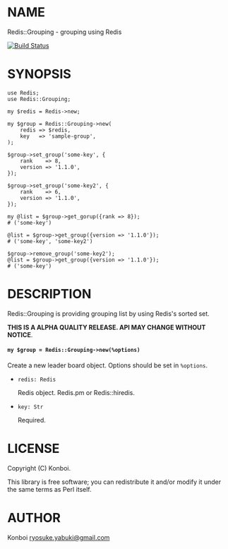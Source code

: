 # NAME

Redis::Grouping - grouping using Redis

[![Build Status](https://travis-ci.org/Konboi/p5-Redis-Grouping.svg?branch=master)](https://travis-ci.org/Konboi/p5-Redis-Grouping)

# SYNOPSIS
    use Redis;
    use Redis::Grouping;

    my $redis = Redis->new;

    my $group = Redis::Grouping->new(
        redis => $redis,
        key   => 'sample-group',
    );

    $group->set_group('some-key', {
        rank    => 8,
        version => '1.1.0',
    });

    $group->set_group('some-key2', {
        rank    => 6,
        version => '1.1.0',
    });

    my @list = $group->get_gorup({rank => 8});
    # ('some-key')

    @list = $group->get_group({version => '1.1.0'});
    # ('some-key', 'some-key2')

    $group->remove_group('some-key2');
    @list = $group->get_group({version => '1.1.0'});
    # ('some-key')

# DESCRIPTION

Redis::Grouping is providing grouping list by using Redis's sorted set.

__THIS IS A ALPHA QUALITY RELEASE. API MAY CHANGE WITHOUT NOTICE__.

#### `my $group = Redis::Grouping->new(%options)`

Create a new leader board object. Options should be set in `%options`.

- `redis: Redis`

    Redis object. Redis.pm or Redis::hiredis.

- `key: Str`

    Required.

# LICENSE

Copyright (C) Konboi.

This library is free software; you can redistribute it and/or modify
it under the same terms as Perl itself.

# AUTHOR

Konboi <ryosuke.yabuki@gmail.com>
